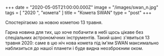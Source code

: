 +++
date = "2020-05-05T21:00:00.000Z"
image = "/images/swan_n.jpg"
tags = [ "2020 ", "комета" ]
title = "Комета SWAN"
type = "post"
+++

Спостерігаємо за новою кометою 13 травня.  
  
Гарна новина для тих, що хоче побачити в небі щось цікаве без спеціальних астрономічних інструментів. Такий шанс з'явиться 13 травня 2020: саме в цю ніч нова комета під ім'ям SWAN максимально наблизиться до нашої планети і буде видна неозброєним оком.

